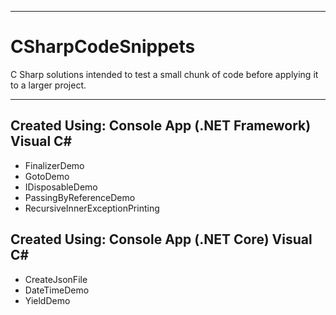 ___

# CSharpCodeSnippets
C Sharp solutions intended to test a small chunk of code before applying it to a larger project.

___

## Created Using: Console App (.NET Framework) Visual C\#
* FinalizerDemo
* GotoDemo
* IDisposableDemo
* PassingByReferenceDemo
* RecursiveInnerExceptionPrinting

## Created Using: Console App (.NET Core) Visual C\#
* CreateJsonFile
* DateTimeDemo
* YieldDemo
